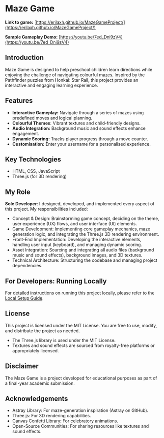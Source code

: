 # Maze Game

**Link to game:** [https://erilaxh.github.io/MazeGameProject/](https://erilaxh.github.io/MazeGameProject/)

**Sample Gameplay Demo:** [https://youtu.be/7ed_Dni9zV4](https://youtu.be/7ed_Dni9zV4)

## Introduction

Maze Game is designed to help preschool children learn directions while enjoying the challenge of navigating colourful mazes. Inspired by the Pathfinder puzzles from Honkai: Star Rail, this project provides an interactive and engaging learning experience.

## Features

* **Interactive Gameplay:** Navigate through a series of mazes using predefined moves and logical planning.
* **Colourful Themes:** Vibrant textures and child-friendly designs.
* **Audio Integration:** Background music and sound effects enhance engagement.
* **Dynamic Scoring:** Tracks player progress through a move counter.
* **Customisation:** Enter your username for a personalised experience.

## Key Technologies

* HTML, CSS, JavaScript
* Three.js (for 3D rendering)

## My Role

**Sole Developer**: I designed, developed, and implemented every aspect of this project. My responsibilities included:

* Concept & Design: Brainstorming game concept, deciding on the theme, user experience (UX) flows, and user interface (UI) elements.
* Game Development: Implementing core gameplay mechanics, maze generation logic, and integrating the Three.js 3D rendering environment.
* Front-End Implementation: Developing the interactive elements, handling user input (keyboard), and managing dynamic scoring.
* Asset Integration: Sourcing and integrating all audio files (background music and sound effects), background images, and 3D textures.
* Technical Architecture: Structuring the codebase and managing project dependencies.

## For Developers: Running Locally

For detailed instructions on running this project locally, please refer to the [Local Setup Guide](LocalSetup.md).

## License

This project is licensed under the MIT License. You are free to use, modify, and distribute the project as needed.

* The Three.js library is used under the MIT License.
* Textures and sound effects are sourced from royalty-free platforms or appropriately licensed.

## Disclaimer

The Maze Game is a project developed for educational purposes as part of a final-year academic submission.

## Acknowledgements

* Astray Library: For maze-generation inspiration (Astray on GitHub).
* Three.js: For 3D rendering capabilities.
* Canvas Confetti Library: For celebratory animations.
* Open-Source Communities: For sharing resources like textures and sound effects.
